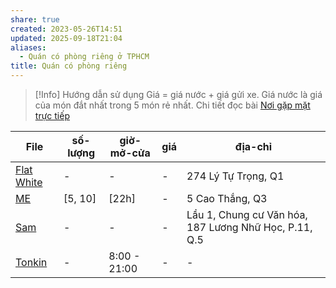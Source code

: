 ```yaml
---
share: true
created: 2023-05-26T14:51
updated: 2025-09-18T21:04
aliases:
  - Quán có phòng riêng ở TPHCM
title: Quán có phòng riêng
---
```


> [!Info] Hướng dẫn sử dụng
> Giá = giá nước + giá gửi xe. Giá nước là giá của món đắt nhất trong 5 món rẻ nhất. Chi tiết đọc bài [Nơi gặp mặt trực tiếp](../../index.md)

| File                                                                                                                   | số-lượng | giờ-mở-cửa   | giá | địa-chỉ                                               |
| ---------------------------------------------------------------------------------------------------------------------- | -------- | ------------ | --- | ----------------------------------------------------- |
| [Flat White](./Flat%20White.md) | \-       | \-           | \-  | 274 Lý Tự Trọng, Q1                                   |
| [ME](./ME.md)                 | [5, 10]  | [22h]        | \-  | 5 Cao Thắng, Q3                                       |
| [Sam](./Sam.md)               | \-       | \-           | \-  | Lầu 1, Chung cư Văn hóa, 187 Lương Nhữ Học, P.11, Q.5 |
| [Tonkin](./Tonkin.md)         | \-       | 8:00 - 21:00 | \-  | \-                                                    |

